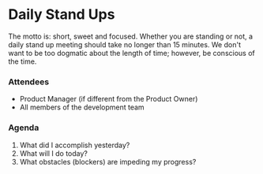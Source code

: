# Daily Stand Ups

The motto is: short, sweet and focused.  Whether you are standing or not, a daily stand up meeting should take no longer than 15 minutes.  We don't want to be too dogmatic about the length of time; however, be conscious of the time.

### Attendees

* Product Manager (if different from the Product Owner)
* All members of the development team

### Agenda

1. What did I accomplish yesterday?
2. What will I do today?
3. What obstacles (blockers) are impeding my progress?